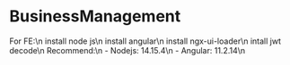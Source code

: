 # BusinessManagement
For FE:\n
  install node js\n
  install angular\n
  install ngx-ui-loader\n
  intall jwt decode\n
  Recommend:\n
    - Nodejs: 14.15.4\n
    - Angular: 11.2.14\n
